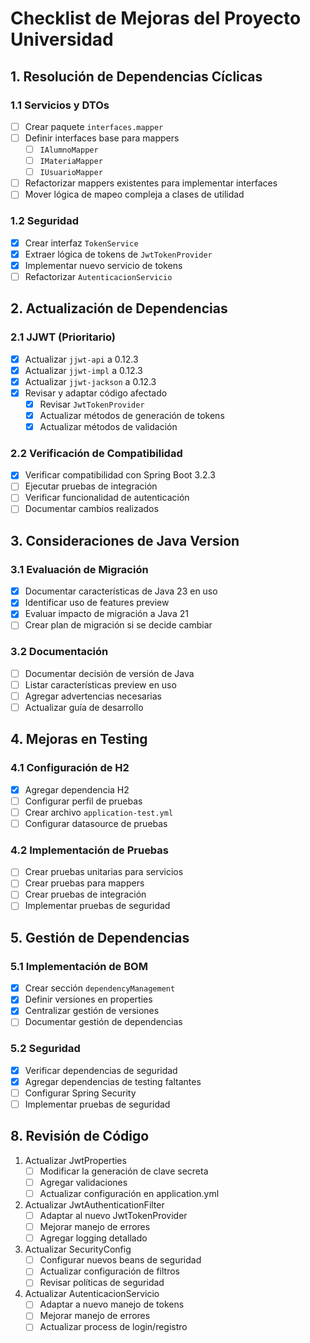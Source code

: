# Checklist de Mejoras del Proyecto Universidad

## 1. Resolución de Dependencias Cíclicas

### 1.1 Servicios y DTOs
- [ ] Crear paquete `interfaces.mapper`
- [ ] Definir interfaces base para mappers
    - [ ] `IAlumnoMapper`
    - [ ] `IMateriaMapper`
    - [ ] `IUsuarioMapper`
- [ ] Refactorizar mappers existentes para implementar interfaces
- [ ] Mover lógica de mapeo compleja a clases de utilidad

### 1.2 Seguridad
- [x] Crear interfaz `TokenService`
- [x] Extraer lógica de tokens de `JwtTokenProvider`
- [x] Implementar nuevo servicio de tokens
- [ ] Refactorizar `AutenticacionServicio`

## 2. Actualización de Dependencias

### 2.1 JJWT (Prioritario)
- [x] Actualizar `jjwt-api` a 0.12.3
- [x] Actualizar `jjwt-impl` a 0.12.3
- [x] Actualizar `jjwt-jackson` a 0.12.3
- [x] Revisar y adaptar código afectado
    - [x] Revisar `JwtTokenProvider`
    - [x] Actualizar métodos de generación de tokens
    - [x] Actualizar métodos de validación

### 2.2 Verificación de Compatibilidad
- [x] Verificar compatibilidad con Spring Boot 3.2.3
- [ ] Ejecutar pruebas de integración
- [ ] Verificar funcionalidad de autenticación
- [ ] Documentar cambios realizados

## 3. Consideraciones de Java Version

### 3.1 Evaluación de Migración
- [x] Documentar características de Java 23 en uso
- [x] Identificar uso de features preview
- [x] Evaluar impacto de migración a Java 21
- [ ] Crear plan de migración si se decide cambiar

### 3.2 Documentación
- [ ] Documentar decisión de versión de Java
- [ ] Listar características preview en uso
- [ ] Agregar advertencias necesarias
- [ ] Actualizar guía de desarrollo

## 4. Mejoras en Testing

### 4.1 Configuración de H2
- [x] Agregar dependencia H2
- [ ] Configurar perfil de pruebas
- [ ] Crear archivo `application-test.yml`
- [ ] Configurar datasource de pruebas

### 4.2 Implementación de Pruebas
- [ ] Crear pruebas unitarias para servicios
- [ ] Crear pruebas para mappers
- [ ] Crear pruebas de integración
- [ ] Implementar pruebas de seguridad

## 5. Gestión de Dependencias

### 5.1 Implementación de BOM
- [x] Crear sección `dependencyManagement`
- [x] Definir versiones en properties
- [x] Centralizar gestión de versiones
- [ ] Documentar gestión de dependencias

### 5.2 Seguridad
- [x] Verificar dependencias de seguridad
- [x] Agregar dependencias de testing faltantes
- [ ] Configurar Spring Security
- [ ] Implementar pruebas de seguridad

## 8. Revisión de Código
1. Actualizar JwtProperties
    - [ ] Modificar la generación de clave secreta
    - [ ] Agregar validaciones
    - [ ] Actualizar configuración en application.yml

2. Actualizar JwtAuthenticationFilter
    - [ ] Adaptar al nuevo JwtTokenProvider
    - [ ] Mejorar manejo de errores
    - [ ] Agregar logging detallado

3. Actualizar SecurityConfig
    - [ ] Configurar nuevos beans de seguridad
    - [ ] Actualizar configuración de filtros
    - [ ] Revisar políticas de seguridad

4. Actualizar AutenticacionServicio
    - [ ] Adaptar a nuevo manejo de tokens
    - [ ] Mejorar manejo de errores
    - [ ] Actualizar process de login/registro
